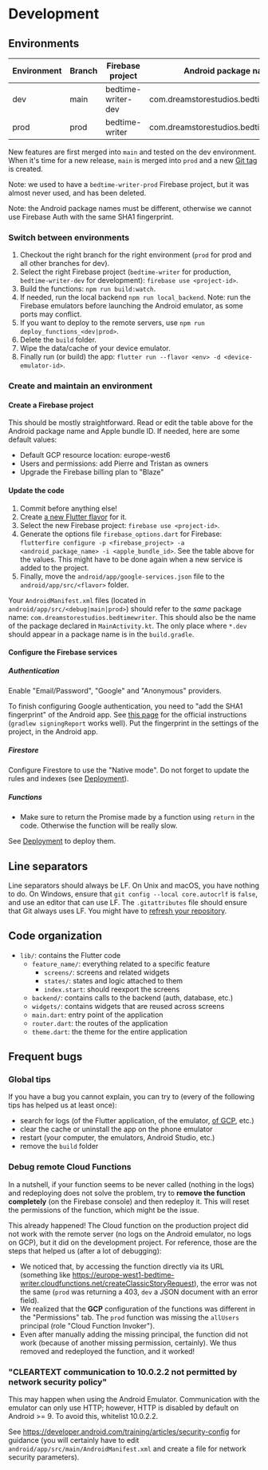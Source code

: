 # Development

## Environments

| Environment | Branch | Firebase project   | Android package name                    | Apple bundle ID                         |
|-------------|--------|--------------------|-----------------------------------------|-----------------------------------------|
| dev         | main   | bedtime-writer-dev | com.dreamstorestudios.bedtimewriter.dev | com.dreamstorestudios.bedtimewriter.dev |
| prod        | prod   | bedtime-writer     | com.dreamstorestudios.bedtimewriter     | com.dreamstorestudios.bedtimewriter     |

New features are first merged into `main` and tested on the dev environment. When it's time for a
new release, `main` is merged into `prod` and a new
[Git tag](https://git-scm.com/book/en/v2/Git-Basics-Tagging) is created.

Note: we used to have a `bedtime-writer-prod` Firebase project, but it was almost never used, and
has been deleted.

Note: the Android package names must be different, otherwise we cannot use Firebase Auth with the
same SHA1 fingerprint.

### Switch between environments

1. Checkout the right branch for the right environment (`prod` for prod and all other branches for dev).
2. Select the right Firebase project (`bedtime-writer` for production, `bedtime-writer-dev` for
   development): `firebase use <project-id>`.
3. Build the functions: `npm run build:watch`.
4. If needed, run the local backend `npm run local_backend`. Note: run the Firebase emulators
   before launching the Android emulator, as some ports may conflict.
5. If you want to deploy to the remote servers, use `npm run deploy_functions_<dev|prod>`.
6. Delete the `build` folder.
7. Wipe the data/cache of your device emulator.
8. Finally run (or build) the app: `flutter run --flavor <env> -d <device-emulator-id>`.

### Create and maintain an environment

#### Create a Firebase project

This should be mostly straightforward. Read or edit the table above for the Android package name and
Apple bundle ID. If needed, here are some default values:
* Default GCP resource location: europe-west6
* Users and permissions: add Pierre and Tristan as owners
* Upgrade the Firebase billing plan to "Blaze"

#### Update the code

1. Commit before anything else!
2. Create [a new Flutter flavor](https://docs.flutter.dev/deployment/flavors) for it.
3. Select the new Firebase project: `firebase use <project-id>`.
4. Generate the options file `firebase_options.dart` for Firebase:
   `flutterfire configure -p <firebase_project> -a <android_package_name> -i <apple_bundle_id>`.
   See the table above for the values. This might have to be done again when a new service is added
   to the project.
5. Finally, move the `android/app/google-services.json` file to the `android/app/src/<flavor>`
   folder.

Your `AndroidManifest.xml` files (located in `android/app/src/<debug|main|prod>`) should refer to
the *same* package name: `com.dreamstorestudios.bedtimewriter`. This should also be the name of the
package declared in `MainActivity.kt`. The only place where `*.dev` should appear in a package name
is in the `build.gradle`.

#### Configure the Firebase services

##### Authentication

Enable "Email/Password", "Google" and "Anonymous" providers.

To finish configuring Google authentication, you need to "add the SHA1 fingerprint" of the Android
app. See
[this page](https://developers.google.com/android/guides/client-auth#self-signing_your_application)
for the official instructions (`gradlew signingReport` works well). Put the fingerprint in the
settings of the project, in the Android app.

##### Firestore

Configure Firestore to use the "Native mode". Do not forget to update the rules and indexes (see
[Deployment](./deployment.md)).

##### Functions

* Make sure to return the Promise made by a function using `return` in the code. Otherwise the function will be really slow.

See [Deployment](./deployment.md) to deploy them.

## Line separators

Line separators should always be LF. On Unix and macOS, you have nothing to do. On Windows, ensure
that `git config --local core.autocrlf` is `false`, and use an editor that can use LF. The
`.gitattributes` file should ensure that Git always uses LF. You might have to [refresh your
repository](https://docs.github.com/en/get-started/getting-started-with-git/configuring-git-to-handle-line-endings#refreshing-a-repository-after-changing-line-endings).

## Code organization

* `lib/`: contains the Flutter code
    * `feature_name/`: everything related to a specific feature
        * `screens/`: screens and related widgets
        * `states/`: states and logic attached to them
        * `index.start`: should reexport the screens
    * `backend/`: contains calls to the backend (auth, database, etc.)
    * `widgets/`: contains widgets that are reused across screens
    * `main.dart`: entry point of the application
    * `router.dart`: the routes of the application
    * `theme.dart`: the theme for the entire application

## Frequent bugs

### Global tips

If you have a bug you cannot explain, you can try to (every of the following tips has helped us at
least once):

* search for logs (of the Flutter application, of the emulator,
  [of GCP](https://console.cloud.google.com/logs/), etc.)
* clear the cache or uninstall the app on the phone emulator
* restart (your computer, the emulators, Android Studio, etc.)
* remove the `build` folder

### Debug remote Cloud Functions

In a nutshell, if your function seems to be never called (nothing in the logs) and redeploying does
not solve the problem, try to **remove the function completely** (on the Firebase console) and then
redeploy it. This will reset the permissions of the function, which might be the issue.

This already happened! The Cloud function on the production project did not work with the remote
server (no logs on the Android emulator, no logs on GCP), but it did on the development project. For
reference, those are the steps that helped us (after a lot of debugging):

* We noticed that, by accessing the function directly via its URL (something like
  <https://europe-west1-bedtime-writer.cloudfunctions.net/createClassicStoryRequest>), the error was
  not the same (`prod` was returning a 403, `dev` a JSON document with an error field).
* We realized that the **GCP** configuration of the functions was different in the "Permissions"
  tab. The `prod` function was missing the `allUsers` principal (role "Cloud Function Invoker").
* Even after manually adding the missing principal, the function did not work (because of another
  missing permission, certainly). We thus removed and redeployed the function, and it worked!

### "CLEARTEXT communication to 10.0.2.2 not permitted by network security policy"

This may happen when using the Android Emulator. Communication with the emulator can only use HTTP;
however, HTTP is disabled by default on Android >= 9. To avoid this, whitelist 10.0.2.2.

See <https://developer.android.com/training/articles/security-config> for guidance (you will
certainly have to edit `android/app/src/main/AndroidManifest.xml` and create a file for network
security parameters).
